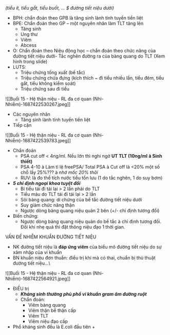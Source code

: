*(tiểu ít, tiểu gắt, tiểu buốt, … $ đường tiết niệu dưới)*
- BPH: chẩn đoán theo GPB là tăng sinh lành tính tuyến tiền liệt
- BPE: Chẩn đoán theo GP – một nguyên nhân làm TLT tăng lên
	- Tăng sinh
	- Ung thư
	- Viêm
	- Abcess
- O: Chẩn đoán theo Niệu động học – chẩn đoán theo chức năng của đường tiết niệu dưới- Tắc nghẽn đường ra của bàng quang do TLT (Xem hình trong slide)
- LUTS:
	- Triệu chứng tống xuất (bế tắc)
	- Triệu chứng chứa đựng (kích thích ~ đi tiểu nhiều lần, tiểu đêm, tiểu gắt, tiểu không kiểm soát)
	- Triệu chứng sau đi tiểu

![[Buổi 15 - Hệ thận niệu - RL đa cơ quan (Nhi-Nhiễm)-1687422530267.jpeg]]

- Các nguyên nhân
	- Tăng sinh lành tính tuyến tiền liệt
- Tiếp cận

![[Buổi 15 - Hệ thận niệu - RL đa cơ quan (Nhi-Nhiễm)-1687422539783.jpeg]]

- Chẩn đoán
	- PSA cut off < 4ng/ml. Nếu lớn thì nghi ngờ **UT TLT (10ng/ml** **à Sinh thiết)**
	- PSA 4-10 à Làm tỉ lệ freePSA/ Total PSA à Cut off là <20% một số chỗ lấy 25%??? à _nhớ mốc 20% thôi_
	- RUV: là đo thể tích nước tiểu tồn lưu (1 do tắc nghẽn, 1 do suy bơm)
- **_5 chỉ định ngoại khoa tuyệt đối_**
	- Bí tiểu tái đi tái lại > 2 lần phải do TLT
	- Tiểu máu do TLT tái đi tái lại > 2 lần
	- Sỏi bàng quang: di chứng của bế tắc đường tiết niệu dưới
	- Suy giảm chức năng thận
	- Ngược dòng bàng quang niệu quản 2 bên (+/- chỉ định tương đối)
- Biến chứng:
	- Ngược dòng bàng quang niệu quản do bế tắc à chỉ định tương đối. Đôi khi nhẹ quá thì đặt thông niệu đạo 1 thời gian.

VẤN ĐỀ NHIỄM KHUẨN ĐƯỜNG TIẾT NIỆU
- NK đường tiết niệu là **đáp ứng viêm** của biểu mô đường tiết niệu do sự xâm nhập của vi khuẩn
- BN khuẩn niệu đơn thuần: điều trị khi mà có thai, chuẩn bị thủ thuật đường tiết niệu…\

![[Buổi 15 - Hệ thận niệu - RL đa cơ quan (Nhi-Nhiễm)-1687422564921.jpeg]]

- ĐiỀU trị
	- **_Kháng sinh thường phủ phổ vi khuẩn gram âm đường ruột_**
	- Chẩn đoán:
		- Viêm bàng quang
		- Viêm thận bể thận cấp
		- Viêm TLT
		- Viêm niệu đạo cấp
- Phổ kháng sinh đều là E.coli đầu tiên +


